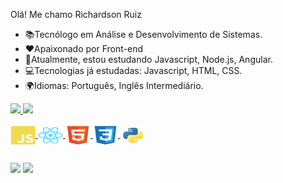 Olá! Me chamo Richardson Ruiz 

 - 📚Tecnólogo em Análise e Desenvolvimento de Sistemas.
 - ❤️Apaixonado por Front-end
 - 🚀Atualmente, estou estudando Javascript, Node.js, Angular.
 - 💻Tecnologias já estudadas: Javascript, HTML, CSS.
 - 🌍Idiomas: Português, Inglês Intermediário.
 
<div align="left">
  <a href="https://github.com/Richardson-Ruiz">
  <img height="180em" src="https://github-readme-stats.vercel.app/api?username=Richardson-Ruiz&show_icons=true&theme=dark&include_all_commits=true&count_private=true"/>
  <img height="180em" src="https://github-readme-stats.vercel.app/api/top-langs/?username=Richardson-Ruiz&layout=compact&langs_count=7&theme=dark"/>
</div>
 
 <div style="display: inline_block"><br>
  <img align="center" alt="Rich-Js" height="30" width="40" src="https://raw.githubusercontent.com/devicons/devicon/master/icons/javascript/javascript-plain.svg">
  <img align="center" alt="Rich-React" height="30" width="40" src="https://raw.githubusercontent.com/devicons/devicon/master/icons/react/react-original.svg">
  <img align="center" alt="Rich-HTML" height="30" width="40" src="https://raw.githubusercontent.com/devicons/devicon/master/icons/html5/html5-original.svg">
  <img align="center" alt="Rich-CSS" height="30" width="40" src="https://raw.githubusercontent.com/devicons/devicon/master/icons/css3/css3-original.svg">
  <img align="center" alt="Rich-Python" height="30" width="40" src="https://raw.githubusercontent.com/devicons/devicon/master/icons/python/python-original.svg">
 </div>
 
 ##
  
<div> 
  <a href="https://instagram.com/richardson-ruiz" target="_blank"><img src="https://img.shields.io/badge/-Instagram-%23E4405F?style=for-the-badge&logo=instagram&logoColor=white" target="_blank"></a>
  <a href="https://www.linkedin.com/in/rafaella-ballerini-45875016a" target="_blank"><img src="https://img.shields.io/badge/-LinkedIn-%230077B5?style=for-the-badge&logo=linkedin&logoColor=white" target="_blank"></a> 
